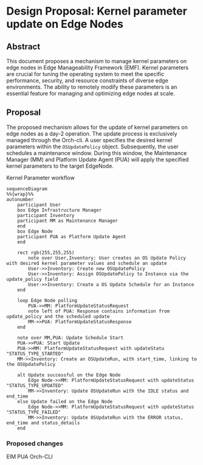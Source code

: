# Design Proposal: Kernel parameter update on Edge Nodes

## Abstract
This document proposes a mechanism to manage kernel parameters on edge nodes in Edge Manageability Framework (EMF).
Kernel parameters are crucial for tuning the operating system to meet the specific performance, security, and resource
constraints of diverse edge environments. The ability to remotely modify these parameters is an essential feature for
managing and optimizing edge nodes at scale.

## Proposal
The proposed mechanism allows for the update of kernel parameters on edge nodes as a day-2 operation.
The update process is exclusively managed through the Orch-cli.
A user specifies the desired kernel parameters within the `OSUpdatePolicy` object.
Subsequently, the user schedules a maintenance window.
During this window, the Maintenance Manager (MM) and Platform Update Agent (PUA) will apply the specified kernel parameters to the target EdgeNode.

Kernel Parameter workflow

```mermaid
sequenceDiagram
%%{wrap}%%
autonumber
    participant User
    box Edge Infrastructure Manager
    participant Inventory
    participant MM as Maintenance Manager
    end
    box Edge Node
    participant PUA as Platform Update Agent
    end

    rect rgb(255,255,255)
        note over User,Inventory: User creates an OS Update Policy with desired kernel parameter values and schedule an update
        User->>Inventory: Create new OSUpdatePolicy
        User->>Inventory: Assign OSUpdatePolicy to Instance via the update_policy field
        User->>Inventory: Create a OS Update Schedule for an Instance
    end

    loop Edge Node polling
        PUA->>MM: PlatformUpdateStatusRequest
        note left of PUA: Response contains information from update_policy and the scheduled update
        MM->>PUA: PlatformUpdateStatusResponse
    end
    
    note over MM,PUA: Update Schedule Start
    PUA->>PUA: Start Update
    PUA->>MM: PlatformUpdateStatusRequest with updateStatu "STATUS_TYPE_STARTED"
    MM->>Inventory: Create an OSUpdateRun, with start_time, linking to the OSUpdatePolicy
    
    alt Update successful on the Edge Node
        Edge Node->>MM: PlatformUpdateStatusRequest with updateStatus "STATUS_TYPE_UPDATED"
        MM->>Inventory: Update OSUpdateRun with the IDLE status and end_time
    else Update failed on the Edge Node
        Edge Node->>MM: PlatformUpdateStatusRequest with updateStatus "STATUS_TYPE_FAILED"
        MM->>Inventory: Update OSUpdateRun with the ERROR status, end_time and status_details
    end
```

### Proposed changes
EIM
PUA
Orch-CLI
